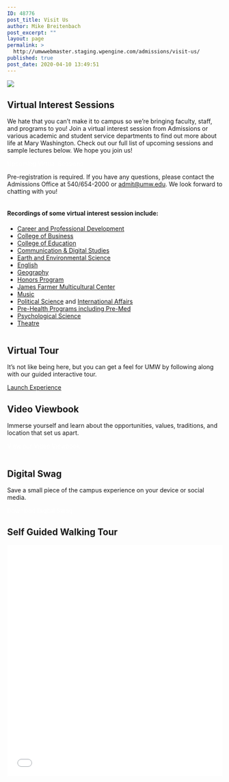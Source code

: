 ```yaml
---
ID: 48776
post_title: Visit Us
author: Mike Breitenbach
post_excerpt: ""
layout: page
permalink: >
  http://umwwebmaster.staging.wpengine.com/admissions/visit-us/
published: true
post_date: 2020-04-10 13:49:51
---
```

<img src="http://www.umw.edu/admissions/wp-content/uploads/sites/6/2020/07/Visit_Us.jpg" />
<div class="umw-grid">
<div class="column first">
<h2>Virtual Interest Sessions</h2>
We hate that you can’t make it to campus so we’re bringing faculty, staff, and programs to you! Join a virtual interest session from Admissions or various academic and student service departments to find out more about life at Mary Washington. Check out our full list of upcoming sessions and sample lectures below. We hope you join us!

<a class="button" style="color: #fff; text-decoration: none;" href="https://admissions.umw.edu/portal/webinars">Upcoming Virtual Sessions</a>

Pre-registration is required. If you have any questions, please contact the Admissions Office at 540/654-2000 or <a href="mailto:admit@umw.edu">admit@umw.edu</a>. We look forward to chatting with you!

</div>
<div class="column second">
<h4>Recordings of some virtual interest session include:</h4>
<ul>
 	<li><a href="https://admissions.umw.edu/share/recording?id=08564fa1-86ce-4331-aa82-e6a3a438d68e">Career and Professional Development</a></li>
 	<li><a href="https://admissions.umw.edu/share/recording?id=9192a1a9-fcdf-4852-9c9c-b6b0c0c46794">College of Business</a></li>
 	<li><a href="https://admissions.umw.edu/share/recording?id=65b12919-3d21-4c83-a371-b43130af9ae4">College of Education</a></li>
 	<li><a href="https://admissions.umw.edu/share/recording?id=56039126-43e6-47bd-87de-a9664ba0607d">Communication &amp; Digital Studies</a></li>
 	<li><a href="https://admissions.umw.edu/share/recording?id=a6c743e8-efe9-4e28-a337-f8e6e6dde3f3">Earth and Environmental Science</a></li>
 	<li><a href="https://admissions.umw.edu/share/recording?id=34007b5a-0dea-48d7-85fa-a14c5e7b1f3c">English</a></li>
 	<li><a href="https://admissions.umw.edu/share/recording?id=f9196cba-72bf-48d6-bcbe-6271690c5a69">Geography</a></li>
 	<li><a href="https://umw.screencasthost.com/watch/cYf6lsagr4">Honors Program</a></li>
 	<li><a href="https://admissions.umw.edu/share/recording?id=f94740a3-1c6a-467d-b004-c5cbaef04d34">James Farmer Multicultural Center</a></li>
 	<li><a href="https://admissions.umw.edu/share/recording?id=2ef20e43-2a94-4165-885c-9cea39282042">Music</a></li>
 	<li><a href="https://admissions.umw.edu/share/recording?id=f48226a8-029c-4e1a-8e2f-40d8ddb3befd">Political Science</a> and <a href="https://admissions.umw.edu/share/recording?id=bdea4cb9-3f2f-4d5f-b9ed-272d72d67555">International Affairs</a></li>
 	<li><a href="https://admissions.umw.edu/share/recording?id=fa805f26-f730-4ace-a6fc-a92b015fdbdd">Pre-Health Programs including Pre-Med</a></li>
 	<li><a href="https://admissions.umw.edu/share/recording?id=6c8aad82-3dc7-4bbc-96ec-9414cfc81ccb">Psychological Science</a></li>
 	<li><a href="https://admissions.umw.edu/share/recording?id=9efc3ad1-dfb5-4ca7-96f3-e23d8d776ff6">Theatre</a></li>
</ul>
</div>
<div class="column third">
<h2>Virtual Tour</h2>
It’s not like being here, but you can get a feel for UMW by following along with our guided interactive tour.

<a href="https://www.youvisit.com/#/vte/?data-platform=v&amp;data-link-type=immersive&amp;data-inst=63572&amp;data-image-width=100%&amp;data-image-height=300&amp;">Launch Experience</a>
<h2>Video Viewbook</h2>
Immerse yourself and learn about the opportunities, values, traditions, and location that set us apart.

<a class="button" style="color: #fff; text-decoration: none;" href="https://umw.university-tour.com/homepage.php">View our Video Viewbook</a>

</div>
</div>
<h2>Digital Swag</h2>
Save a small piece of the campus experience on your device or social media.

<a class="button" style="color: #fff; text-decoration: none;" href="https://www.umw.edu/admissions/youarein/digital-swag/">Download Digital Swag</a>
<h2>Self Guided Walking Tour</h2>
<iframe style="border: none; width: 100%; height: 540px;" src="//e.issuu.com/embed.html?backgroundColor=%23edf3f4&amp;d=self_guided_walking_tour_-_march_2020&amp;hideIssuuLogo=true&amp;u=umwpublications" allowfullscreen="allowfullscreen"></iframe>